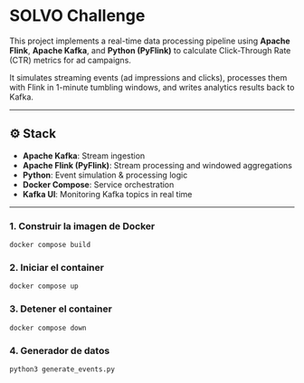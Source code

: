 # SOLVO Challenge

This project implements a real-time data processing pipeline using **Apache Flink**, **Apache Kafka**, and **Python (PyFlink)** to calculate Click-Through Rate (CTR) metrics for ad campaigns.

It simulates streaming events (ad impressions and clicks), processes them with Flink in 1-minute tumbling windows, and writes analytics results back to Kafka.

---

## ⚙️ Stack

- **Apache Kafka**: Stream ingestion
- **Apache Flink (PyFlink)**: Stream processing and windowed aggregations
- **Python**: Event simulation & processing logic
- **Docker Compose**: Service orchestration
- **Kafka UI**: Monitoring Kafka topics in real time

---

### 1. Construir la imagen de Docker
```
docker compose build
```

### 2. Iniciar el container
```
docker compose up
```

### 3. Detener el container
```
docker compose down
```

### 4. Generador de datos
```
python3 generate_events.py
```